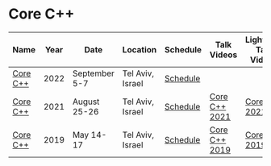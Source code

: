 # Core C++

| Name | Year | Date | Location | Schedule | Talk Videos | Lightning Talk Videos  | Slides | Video Channel |
|---|---|---|---|---|---|---|---|---|
| [Core C++](https://corecpp.org/) | 2022 | September 5-7 | Tel Aviv, Israel | [Schedule](https://corecpp.org/schedule/) | | | | [YouTube](https://www.youtube.com/c/CoreCppIL) |
| [Core C++](https://2021.corecpp.org/) | 2021 | August 25-26 | Tel Aviv, Israel | [Schedule](https://2021.corecpp.org/schedule/) | [Core C++ 2021](https://www.youtube.com/playlist?list=PLn4wYlDYx4bt5jDwyOleg6J4kTtAu2rU5) | [Core C++ 2021](https://www.youtube.com/playlist?list=PLn4wYlDYx4bvKk6s_guvZ-g5zmmKOebq6) | [Slides](https://corecppil.github.io/Meetups/CoreCpp2021/) | [YouTube](https://www.youtube.com/c/CoreCppIL) |
| [Core C++](https://2019.corecpp.org/) | 2019 | May 14-17 | Tel Aviv, Israel | [Schedule](https://2019.corecpp.org/schedule/) | [Core C++ 2019](https://www.youtube.com/playlist?list=PLn4wYlDYx4bszUM8uUJi55czMYuilXfaR) | [Core C++ 2019](https://www.youtube.com/playlist?list=PLn4wYlDYx4bsWZvEx-lFSmFyWzUm7ApaI) | [Slides](https://github.com/CoreCppIL/CoreCpp2019) | [YouTube](https://www.youtube.com/c/CoreCppIL) |
